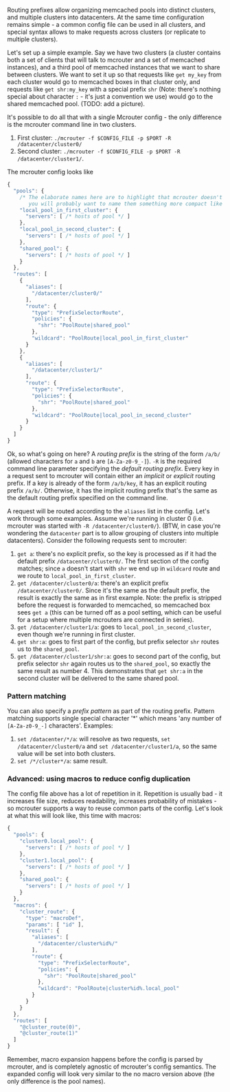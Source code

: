 Routing prefixes allow organizing memcached pools into distinct clusters, and multiple clusters into datacenters. At the same time configuration remains simple - a common config file can be used in all clusters, and special syntax allows to make requests across clusters (or replicate to multiple clusters).

Let's set up a simple example. Say we have two clusters (a cluster contains both a set of clients that will talk to mcrouter and a set of memcached instances), and a third pool of memcached instances that we want to share between clusters. We want to set it up so that requests like `get my_key` from each cluster would go to memcached boxes in that cluster only, and requests like `get shr:my_key` with a special prefix `shr` (Note: there's nothing special about character `:` - it's just a convention we use) would go to the shared memcached pool. (TODO: add a picture).

It's possible to do all that with a single Mcrouter config - the only difference is the mcrouter command line in two clusters.

1. First cluster: `./mcrouter -f $CONFIG_FILE -p $PORT -R /datacenter/cluster0/`
2. Second cluster: `./mcrouter -f $CONFIG_FILE -p $PORT -R /datacenter/cluster1/`.

The mcrouter config looks like

```javascript
{
  "pools": {
    /* The elaborate names here are to highlight that mcrouter doesn't really care what they are -
       you will probably want to name them something more compact like "cluster0.local" */
    "local_pool_in_first_cluster": {
      "servers": [ /* hosts of pool */ ]
    },
    "local_pool_in_second_cluster": {
      "servers": [ /* hosts of pool */ ]
    },
    "shared_pool": {
      "servers": [ /* hosts of pool */ ]
    }
  },
  "routes": [
    {
      "aliases": [
        "/datacenter/cluster0/"
      ],
      "route": {
        "type": "PrefixSelectorRoute",
        "policies": {
          "shr": "PoolRoute|shared_pool"
        },
        "wildcard": "PoolRoute|local_pool_in_first_cluster"
      }
    },
    {
      "aliases": [
        "/datacenter/cluster1/"
      ],
      "route": {
        "type": "PrefixSelectorRoute",
        "policies": {
          "shr": "PoolRoute|shared_pool"
        },
        "wildcard": "PoolRoute|local_pool_in_second_cluster"
      }
    }
  ]
}
```

Ok, so what's going on here?  A _routing prefix_ is the string of the form `/a/b/` (allowed characters for `a` and `b` are `[A-Za-z0-9_-]`).  `-R` is the required command line parameter specifying the _default routing prefix_.  Every key in a request sent to mcrouter will contain either an _implicit_ or _explicit_ routing prefix.  If a key is already of the form `/a/b/key`, it has an explicit routing prefix `/a/b/`.  Otherwise, it has the implicit routing prefix that's the same as the default routing prefix specified on the command line.

A request will be routed according to the `aliases` list in the config. Let's work through some examples. Assume we're running in cluster 0 (i.e. mcrouter was started with `-R /datacenter/cluster0/`). (BTW, in case you're wondering the `datacenter` part is to allow grouping of clusters into multiple datacenters). Consider the following requests sent to mcrouter:

1. `get a`: there's no explicit prefix, so the key is processed as if it had the default prefix `/datacenter/cluster0/`.  The first section of the config matches; since `a` doesn't start with `shr` we end up in `wildcard` route and we route to `local_pool_in_first_cluster`.
2. `get /datacenter/cluster0/a`: there's an explicit prefix `/datacenter/cluster0/`. Since it's the same as the default prefix, the result is exactly the same as in first example.  Note: the prefix is stripped before the request is forwarded to memcached, so memcached box sees `get a` (this can be turned off as a pool setting, which can be useful for a setup where multiple mcrouters are connected in series).
3. `get /datacenter/cluster1/a`: goes to `local_pool_in_second_cluster`, even though we're running in first cluster.
4. `get shr:a`: goes to first part of the config, but prefix selector `shr` routes us to the `shared_pool`.
5. `get /datacenter/cluster1/shr:a`: goes to second part of the config, but prefix selector `shr` again routes us to the `shared_pool`, so exactly the same result as number 4.  This demonstrates that `get shr:a` in the second cluster will be delivered to the same shared pool.


### Pattern matching
You can also specify a _prefix pattern_ as part of the routing prefix.  Pattern matching supports single special character '*' which means 'any number of `[A-Za-z0-9_-]` characters'.  Examples:

1. `set /datacenter/*/a`: will resolve as two requests, `set /datacenter/cluster0/a` and `set /datacenter/cluster1/a`, so the same value will be set into both clusters.
2. `set /*/cluster*/a`: same result.

### Advanced: using macros to reduce config duplication
The config file above has a lot of repetition in it. Repetition is usually bad - it increases file size, reduces readability, increases probability of mistakes - so mcrouter supports a way to reuse common parts of the config. Let's look at what this will look like, this time with macros:

```javascript
{
  "pools": {
    "cluster0.local_pool": {
      "servers": [ /* hosts of pool */ ]
    },
    "cluster1.local_pool": {
      "servers": [ /* hosts of pool */ ]
    },
    "shared_pool": {
      "servers": [ /* hosts of pool */ ]
    }
  },
  "macros": {
    "cluster_route": {
      "type": "macroDef",
      "params": [ "id" ],
      "result": {
        "aliases": [
          "/datacenter/cluster%id%/"
        ],
        "route": {
          "type": "PrefixSelectorRoute",
          "policies": {
            "shr": "PoolRoute|shared_pool"
          },
          "wildcard": "PoolRoute|cluster%id%.local_pool"
        }
      }
    }
  },
  "routes": [
    "@cluster_route(0)",
    "@cluster_route(1)"
  ]
}
```
Remember, macro expansion happens before the config is parsed by mcrouter, and is completely agnostic of mcrouter's config semantics.  The expanded config will look very similar to the no macro version above (the only difference is the pool names).
